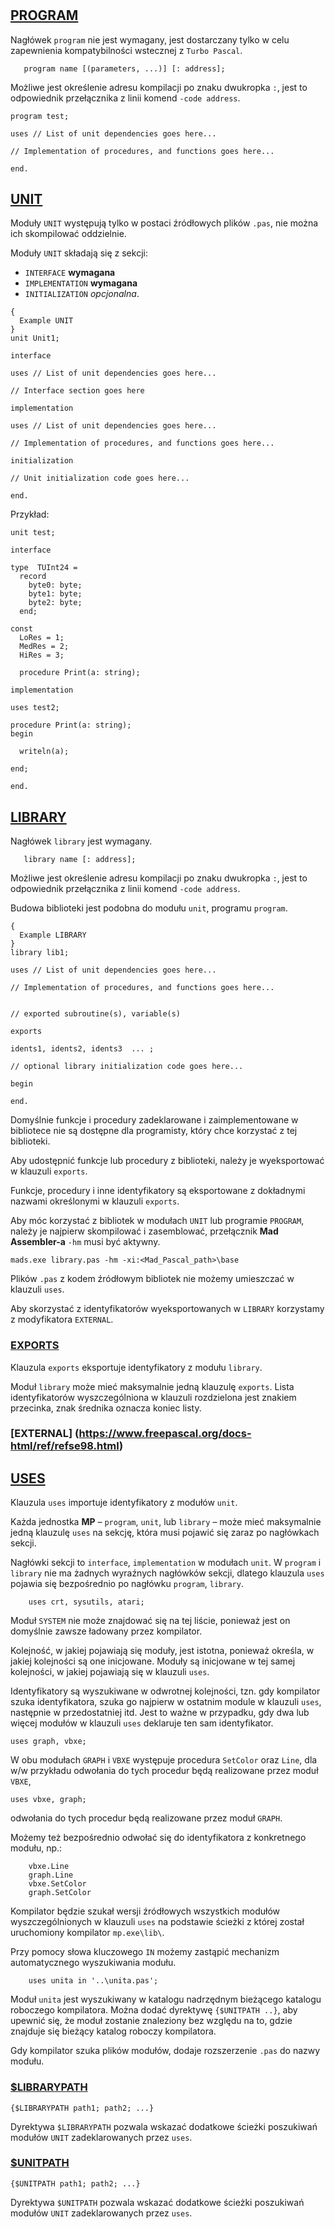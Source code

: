 #

## [PROGRAM](https://www.freepascal.org/docs-html/ref/refse111.html#x232-25600016.1)

Nagłówek `program` nie jest wymagany, jest dostarczany tylko w celu zapewnienia kompatybilności wstecznej z `Turbo Pascal`.

```
   program name [(parameters, ...)] [: address];
```

Możliwe jest określenie adresu kompilacji po znaku dwukropka `:`, jest to odpowiednik przełącznika z linii komend `-code address`.

```delphi
program test;

uses // List of unit dependencies goes here...
     
// Implementation of procedures, and functions goes here...

end.
```

## [UNIT](https://www.freepascal.org/docs-html/ref/refse111.html#x224-24600016.2)

Moduły `UNIT` występują tylko w postaci źródłowych plików `.pas`, nie można ich skompilować oddzielnie.

Moduły `UNIT` składają się z sekcji:

- `INTERFACE` **wymagana**
- `IMPLEMENTATION` **wymagana**
- `INITIALIZATION` *opcjonalna*.

```delphi
{
  Example UNIT
}
unit Unit1;

interface

uses // List of unit dependencies goes here...
     
// Interface section goes here

implementation

uses // List of unit dependencies goes here...

// Implementation of procedures, and functions goes here...

initialization

// Unit initialization code goes here...

end.
```

Przykład:
```delphi
unit test;

interface

type  TUInt24 =
  record
    byte0: byte;
    byte1: byte;
    byte2: byte;
  end;

const
  LoRes = 1;
  MedRes = 2;
  HiRes = 3;

  procedure Print(a: string);

implementation

uses test2;

procedure Print(a: string);
begin

  writeln(a);

end;

end.
```


## [LIBRARY](https://www.freepascal.org/docs-html/ref/refse117.html#x242-26600016.7)

Nagłówek `library` jest wymagany.

```
   library name [: address];
```

Możliwe jest określenie adresu kompilacji po znaku dwukropka `:`, jest to odpowiednik przełącznika z linii komend `-code address`.

Budowa biblioteki jest podobna do modułu `unit`, programu `program`.


```delphi
{
  Example LIBRARY
}
library lib1;

uses // List of unit dependencies goes here...
     
// Implementation of procedures, and functions goes here...


// exported subroutine(s), variable(s)

exports

idents1, idents2, idents3  ... ;

// optional library initialization code goes here...

begin

end.
```

Domyślnie funkcje i procedury zadeklarowane i zaimplementowane w bibliotece nie są dostępne dla programisty, który chce korzystać z tej biblioteki.

Aby udostępnić funkcje lub procedury z biblioteki, należy je wyeksportować w klauzuli `exports`.

Funkcje, procedury i inne identyfikatory są eksportowane z dokładnymi nazwami określonymi w klauzuli `exports`.

Aby móc korzystać z bibliotek w modułach `UNIT` lub programie `PROGRAM`, należy je najpierw skompilować i zasemblować, przełącznik **Mad Assembler-a** `-hm` musi być aktywny.

```DELPHI
mads.exe library.pas -hm -xi:<Mad_Pascal_path>\base
```

Plików `.pas` z kodem źródłowym bibliotek nie możemy umieszczać w klauzuli `uses`.

Aby skorzystać z identyfikatorów wyeksportowanych w `LIBRARY` korzystamy z modyfikatora `EXTERNAL`.


### [EXPORTS](https://wiki.freepascal.org/Exports)

Klauzula `exports` eksportuje identyfikatory z modułu `library`.

Moduł `library` może mieć maksymalnie jedną klauzulę `exports`. Lista identyfikatorów wyszczególniona w klauzuli rozdzielona jest znakiem przecinka, znak średnika oznacza koniec listy.



### [EXTERNAL] (https://www.freepascal.org/docs-html/ref/refse98.html)







## [USES](https://wiki.freepascal.org/Uses)

Klauzula `uses` importuje identyfikatory z modułów `unit`.

Każda jednostka **MP** – `program`, `unit`, lub `library` – może mieć maksymalnie jedną klauzulę `uses` na sekcję, która musi pojawić się zaraz po nagłówkach sekcji. 

Nagłówki sekcji to `interface`, `implementation` w modułach `unit`. W `program` i `library` nie ma żadnych wyraźnych nagłówków sekcji, dlatego klauzula `uses` pojawia się bezpośrednio po nagłówku `program`, `library`.

```delphi
    uses crt, sysutils, atari;
```

Moduł `SYSTEM` nie może znajdować się na tej liście, ponieważ jest on domyślnie zawsze ładowany przez kompilator.

Kolejność, w jakiej pojawiają się moduły, jest istotna, ponieważ określa, w jakiej kolejności są one inicjowane. 
Moduły są inicjowane w tej samej kolejności, w jakiej pojawiają się w klauzuli `uses`. 

Identyfikatory są wyszukiwane w odwrotnej kolejności, tzn. gdy kompilator szuka identyfikatora, szuka go najpierw w ostatnim module w klauzuli `uses`, następnie w przedostatniej itd.
Jest to ważne w przypadku, gdy dwa lub więcej modułów w klauzuli `uses` deklaruje ten sam identyfikator. 

    uses graph, vbxe;

W obu modułach `GRAPH` i `VBXE` występuje procedura `SetColor` oraz `Line`, dla w/w przykładu odwołania do tych procedur będą realizowane przez moduł `VBXE`,

    uses vbxe, graph;

odwołania do tych procedur będą realizowane przez moduł `GRAPH`.

Możemy też bezpośrednio odwołać się do identyfikatora z konkretnego modułu, np.:

```delphi
    vbxe.Line
    graph.Line
    vbxe.SetColor
    graph.SetColor
```

Kompilator będzie szukał wersji źródłowych wszystkich modułów wyszczególnionych w klauzuli `uses` na podstawie ścieżki z której został uruchomiony kompilator `mp.exe\lib\`.

Przy pomocy słowa kluczowego `IN` możemy zastąpić mechanizm automatycznego wyszukiwania modułu.

```delphi
    uses unita in '..\unita.pas';
```

Moduł `unita` jest wyszukiwany w katalogu nadrzędnym bieżącego katalogu roboczego kompilatora. 
Można dodać dyrektywę `{$UNITPATH ..}`, aby upewnić się, że moduł zostanie znaleziony bez względu na to, gdzie znajduje się bieżący katalog roboczy kompilatora.

Gdy kompilator szuka plików modułów, dodaje rozszerzenie `.pas` do nazwy modułu.


### [$LIBRARYPATH](https://www.freepascal.org/docs-html/prog/progsu99.html)

```delphi
{$LIBRARYPATH path1; path2; ...}
```
Dyrektywa `$LIBRARYPATH` pozwala wskazać dodatkowe ścieżki poszukiwań modułów `UNIT` zadeklarowanych przez `uses`.


### [$UNITPATH](https://www.freepascal.org/docs-html/prog/progsu119.html)

```delphi
{$UNITPATH path1; path2; ...}
```
Dyrektywa `$UNITPATH` pozwala wskazać dodatkowe ścieżki poszukiwań modułów `UNIT` zadeklarowanych przez `uses`.
